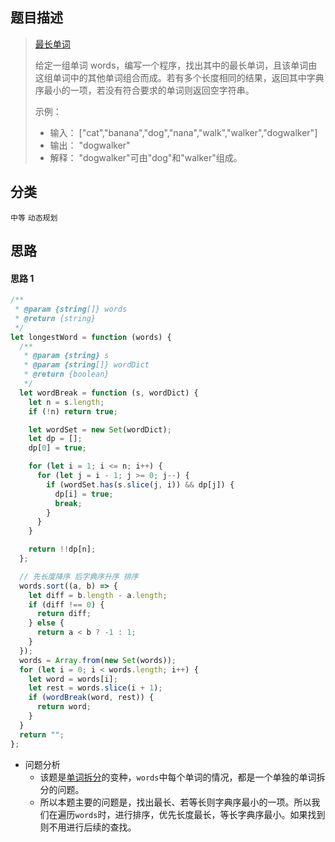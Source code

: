 ## 题目描述

> [最长单词](https://leetcode-cn.com/problems/minimum-falling-path-sum/)
>
> 给定一组单词 words，编写一个程序，找出其中的最长单词，且该单词由这组单词中的其他单词组合而成。若有多个长度相同的结果，返回其中字典序最小的一项，若没有符合要求的单词则返回空字符串。
>
> 示例：
>
> - 输入： ["cat","banana","dog","nana","walk","walker","dogwalker"]
> - 输出： "dogwalker"
> - 解释： "dogwalker"可由"dog"和"walker"组成。

## 分类

`中等` `动态规划`

## 思路

#### 思路 1

```javascript
/**
 * @param {string[]} words
 * @return {string}
 */
let longestWord = function (words) {
  /**
   * @param {string} s
   * @param {string[]} wordDict
   * @return {boolean}
   */
  let wordBreak = function (s, wordDict) {
    let n = s.length;
    if (!n) return true;

    let wordSet = new Set(wordDict);
    let dp = [];
    dp[0] = true;

    for (let i = 1; i <= n; i++) {
      for (let j = i - 1; j >= 0; j--) {
        if (wordSet.has(s.slice(j, i)) && dp[j]) {
          dp[i] = true;
          break;
        }
      }
    }

    return !!dp[n];
  };

  // 先长度降序 后字典序升序 排序
  words.sort((a, b) => {
    let diff = b.length - a.length;
    if (diff !== 0) {
      return diff;
    } else {
      return a < b ? -1 : 1;
    }
  });
  words = Array.from(new Set(words));
  for (let i = 0; i < words.length; i++) {
    let word = words[i];
    let rest = words.slice(i + 1);
    if (wordBreak(word, rest)) {
      return word;
    }
  }
  return "";
};
```

- 问题分析
  - 该题是[单词拆分](139-单词拆分.md)的变种，`words`中每个单词的情况，都是一个单独的单词拆分的问题。
  - 所以本题主要的问题是，找出最长、若等长则字典序最小的一项。所以我们在遍历`words`时，进行排序，优先长度最长，等长字典序最小。如果找到则不用进行后续的查找。
